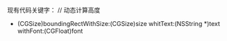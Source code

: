 
现有代码关键字：
// 动态计算高度
- (CGSize)boundingRectWithSize:(CGSize)size whitText:(NSString *)text withFont:(CGFloat)font
